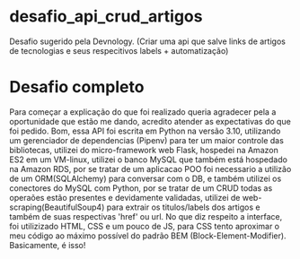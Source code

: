 # desafio_api_crud_artigos
Desafio sugerido pela Devnology. (Criar uma api que salve links de artigos de tecnologias e seus respecitivos labels + automatização)

# Desafio completo
Para começar a explicação do que foi realizado queria agradecer pela a oportunidade que estão me dando, acredito atender as expectativas do que foi pedido.
Bom, essa API foi escrita em Python na versão 3.10, utilizando um gerenciador de dependencias (Pipenv) para ter um maior controle das bibliotecas, utilizei do micro-framework web Flask, hospedei na Amazon ES2 em um VM-linux, utilizei o banco MySQL que também está hospedado na Amazon RDS, por se tratar de um aplicacao POO foi necessario a utilizão de um ORM(SQLAlchemy) para conversar com o DB, e também utilizei os conectores do MySQL com Python, por se tratar de um CRUD todas as operaões estão presentes e devidamente validadas, utilizei de web-scraping(BeautifulSoup4) para extrair os titulos/labels dos artigos e também de suas respectivas 'href' ou url. No que diz respeito a interface, foi utilizizado HTML, CSS e um pouco de JS, para CSS tento aproximar o meu código ao máximo possível do padrão BEM (Block-Element-Modifier).
Basicamente, é isso!
 
